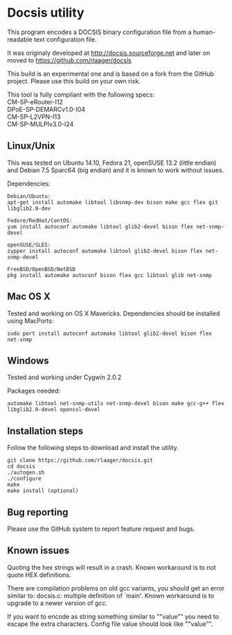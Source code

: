 Docsis utility
==============

This program encodes a DOCSIS binary configuration file from a human-readable text configuration file.

It was originaly developed at http://docsis.sourceforge.net and later on moved to https://github.com/rlaager/docsis

This build is an experimental one and is based on a fork from the GitHub project. Please use this build on your own risk.

This tool is fully compliant with the following specs:  
CM-SP-eRouter-I12  
DPoE-SP-DEMARCv1.0-I04  
CM-SP-L2VPN-I13  
CM-SP-MULPIv3.0-I24  

Linux/Unix
----------

This was tested on Ubuntu 14.10, Fedora 21, openSUSE 13.2 (little endian) and Debian 7.5 Sparc64 (big endian) and it is known to work without issues.

Dependencies:

    Debian/Ubuntu:
    apt-get install automake libtool libsnmp-dev bison make gcc flex git libglib2.0-dev
    
    Fedore/RedHat/CentOS:
    yum install autoconf automake libtool glib2-devel bison flex net-snmp-devel
    
    openSUSE/SLES:
    zypper install autoconf automake libtool glib2-devel bison flex net-snmp-devel
    
    FreeBSD/OpenBSD/NetBSD
    pkg install automake autoconf bison flex gcc libtool glib net-snmp
    
Mac OS X
--------

Tested and working on OS X Mavericks. Dependencies should be installed using MacPorts:

    sudo port install autoconf automake libtool glib2-devel bison flex net-snmp

Windows
-------

Tested and working under Cygwin 2.0.2

Packages needed:

    automake libtool net-snmp-utils net-snmp-devel bison make gcc-g++ flex libglib2.0-devel openssl-devel
  

Installation steps
------------------

Follow the following steps to download and install the utility.

    git clone https://github.com/rlaager/docsis.git
    cd docsis
    ./autogen.sh
    ./configure
    make
    make install (optional)

Bug reporting
-------------

Please use the GitHub system to report feature request and bugs.

Known issues
------------

Quoting the hex strings will result in a crash. Known workaround is to not quote HEX definitions.  
  
There are compilation problems on old gcc variants, you should get an error similar to: docsis.c: multiple definition of `main'. Known workaround is to upgrade to a newer version of gcc.  

If you want to encode as string something similar to ""value"" you need to escape the extra characters. Config file value should look like "\"value\"".